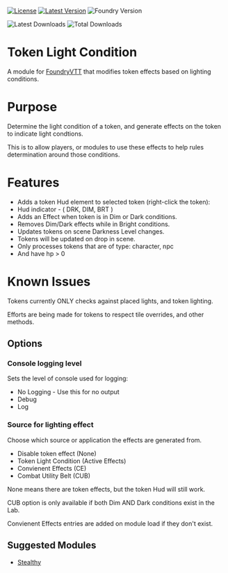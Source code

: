 [![License](https://img.shields.io/github/license/Frstrm/TokenLightCondition?label=License)](LICENSE)
[![Latest Version](https://img.shields.io/github/v/release/frstrm/tokenlightcondition?display_name=tag&sort=semver&label=Latest%20Version)](https://github.com/frstrm/tokenlightcondition/releases/latest)
![Foundry Version](https://img.shields.io/endpoint?url=https://foundryshields.com/version?url=https%3A%2F%2Fraw.githubusercontent.com%2Ffrstrm%2Ftokenlightcondition%2Fmain%2Fmodule.json)

![Latest Downloads](https://img.shields.io/github/downloads/Frstrm/TokenLightCondition/latest/total?color=blue&label=latest%20downloads)
![Total Downloads](https://img.shields.io/github/downloads/Frstrm/TokenLightCondition/total?color=blue&label=total%20downloads)

# Token Light Condition

A module for <a href="https://foundryvtt.com/">FoundryVTT</a> that modifies token effects based on lighting conditions.

# Purpose

Determine the light condition of a token, and generate effects on the token to indicate light condtions.

This is to allow players, or modules to use these effects to help rules determination around those conditions.

# Features

- Adds a token Hud element to selected token (right-click the token):
-   Hud indicator - ( DRK, DIM, BRT )
- Adds an Effect when token is in Dim or Dark conditions.
- Removes Dim/Dark effects while in Bright conditions.
- Updates tokens on scene Darkness Level changes.
- Tokens will be updated on drop in scene.
- Only processes tokens that are of type: character, npc
-    And have hp > 0

# Known Issues
Tokens currently ONLY checks against placed lights, and token lighting.

Efforts are being made for tokens to respect tile overrides, and other methods.

## Options

### **Console logging level**
Sets the level of console used for logging:
<ul>
  <li>No Logging - Use this for no output</li>
  <li>Debug</li>
  <li>Log</li>
</ul>

### **Source for lighting effect**
Choose which source or application the effects are generated from.
<ul>
  <li>Disable token effect (None)</li>
  <li>Token Light Condition (Active Effects)</li>
  <li>Convienent Effects (CE)</li>
  <li>Combat Utility Belt (CUB)</li>
</ul>

None means there are token effects, but the token Hud will still work.

CUB option is only available if both Dim AND Dark conditions exist in the Lab.

Convienent Effects entries are added on module load if they don't exist.

## Suggested Modules
* [Stealthy](https://foundryvtt.com/packages/stealthy)
